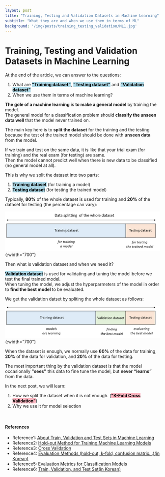 ```yaml
---
layout: post
title: "Training, Testing and Validation Datasets in Machine Learning"
subtitle: "What they are and when we use them in terms of ML"
background: '/img/posts/training_testing_validation/ML1.jpg'
---
```


# Training, Testing and Validation Datasets in Machine Learning

At the end of the article, we can answer to the questions:

1. What are **<mark style="background-color: lightblue">"Training dataset"</mark>**, **<mark style="background-color: lightblue">"Testing dataset"</mark>** and **<mark style="background-color: lightblue">"Validation dataset"</mark>** 
2. When we use them in terms of machine learning?


**The gole of a machine learning** is **to make a general model** by training the model.   
The general model for a classification problem should **classify the unseen data well** that the model never trained on. 

The main key here is to **split the dataset** for the training and the testing because the test of the trained model should be done with **unseen data** from the model.  

If we train and test on the same data, it is like that your trial exam (for training) and the real exam (for testing) are same.  
Then the model cannot predict well when there is new data to be classified (no general model at all).

This is why we split the dataset into two parts: 
1. **<mark style="background-color: lightblue">Training dataset</mark>** (for training a model)
2. **<mark style="background-color: lightblue">Testing dataset</mark>** (for testing the trained model)

Typically, **80%** of the whole dataset is used for training and **20%** of the dataset for testing (the percentage can vary):

![png](/img/posts/training_testing_validation/data_split1.png){:width="700"}

Then what is validation dataset and when we need it?

**<mark style="background-color: lightblue">Validation dataset</mark>** is used for validating and tuning the model before we test the final trained model.  
When tuning the model, we adjust the hyperparmeters of the model in order to **find the best model** to be evaluated.

We get the validation datset by spliting the whole dataset as follows:

![png](/img/posts/training_testing_validation/data_split2.png){:width="700"}

When the dataset is enough, we normally use **60%** of the data for training, **20%** of the data for validation, and **20%** of the data for testing.

The most important thing by the validation dataset is that the model occasionally **"sees"** this data to fine tune the model, but **never** **“learns”** from the data.

In the next post, we will learn:
1. How we split the dataset when it is not enough. (**<mark style="background-color: lightpink">"K-Fold Cross Validation"</mark>**)
2. Why we use it for model selection

<br/>

#### References

* Reference1: [About Train, Validation and Test Sets in Machine Learning](https://towardsdatascience.com/train-validation-and-test-sets-72cb40cba9e7)
* Reference2: [
Hold-out Method for Training Machine Learning Models](https://vitalflux.com/hold-out-method-for-training-machine-learning-model/) 
* Reference3: [Cross Validation](https://datamines.de/cross-validation/)
* Reference4: [Evaluation Methods (hold-out, k-fold, confusion matrix...)(in Korean)](https://m.blog.naver.com/myksh0903/222110413015)
* Reference5: [Evaluation Metrics for Classification Models](https://medium.com/analytics-vidhya/evaluation-metrics-for-classification-models-e2f0d8009d69)
* Reference6: [Train, Validation, and Test Set(in Korean)](https://pozalabs.github.io/Dataset_Splitting/)
